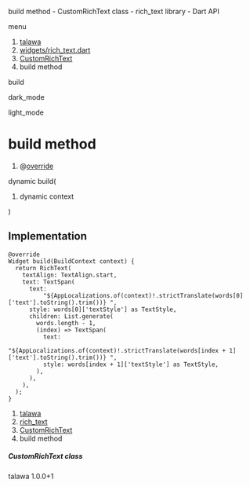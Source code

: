 




build method - CustomRichText class - rich\_text library - Dart API







menu

1. [talawa](../../index.html)
2. [widgets/rich\_text.dart](../../file-___home_harshil_Desktop_open-source_palisadoes_talawa_lib_widgets_rich_text/)
3. [CustomRichText](../../file-___home_harshil_Desktop_open-source_palisadoes_talawa_lib_widgets_rich_text/CustomRichText-class.html)
4. build method

build


dark\_mode

light\_mode




# build method


1. @[override](https://api.flutter.dev/flutter/dart-core/override-constant.html)

dynamic
build(

1. dynamic context

)

## Implementation

```
@override
Widget build(BuildContext context) {
  return RichText(
    textAlign: TextAlign.start,
    text: TextSpan(
      text:
          "${AppLocalizations.of(context)!.strictTranslate(words[0]['text'].toString().trim())} ",
      style: words[0]['textStyle'] as TextStyle,
      children: List.generate(
        words.length - 1,
        (index) => TextSpan(
          text:
              "${AppLocalizations.of(context)!.strictTranslate(words[index + 1]['text'].toString().trim())} ",
          style: words[index + 1]['textStyle'] as TextStyle,
        ),
      ),
    ),
  );
}
```

 


1. [talawa](../../index.html)
2. [rich\_text](../../file-___home_harshil_Desktop_open-source_palisadoes_talawa_lib_widgets_rich_text/)
3. [CustomRichText](../../file-___home_harshil_Desktop_open-source_palisadoes_talawa_lib_widgets_rich_text/CustomRichText-class.html)
4. build method

##### CustomRichText class





talawa
1.0.0+1






